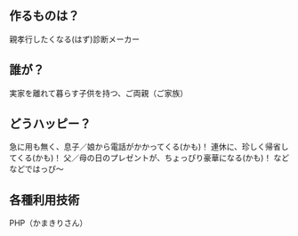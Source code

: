 ## 作るものは？
親孝行したくなる(はず)診断メーカー

## 誰が？
実家を離れて暮らす子供を持つ、ご両親（ご家族）

## どうハッピー？
急に用も無く、息子／娘から電話がかかってくる(かも)！
連休に、珍しく帰省してくる(かも)！
父／母の日のプレゼントが、ちょっぴり豪華になる(かも)！
などなどではっぴ～

## 各種利用技術
PHP（かまきりさん）